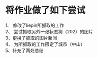# 将作业做了如下尝试
1、 修改了liepin所抓取的工作  
2、 尝试抓取另外一张状态狗（202）的图片  
3、更换了抓取的图片新闻  
4、 为所抓取的工作限定了城市（中山）  
5、补充了两处总结


